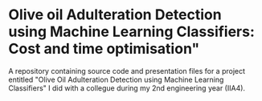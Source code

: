 # Olive oil Adulteration Detection using Machine Learning Classifiers: Cost and time optimisation"
A repository containing source code and presentation files for a project entitled "Olive Oil Adulteration Detection using Machine Learning Classifiers" I did with a collegue during my 2nd engineering year (IIA4).
